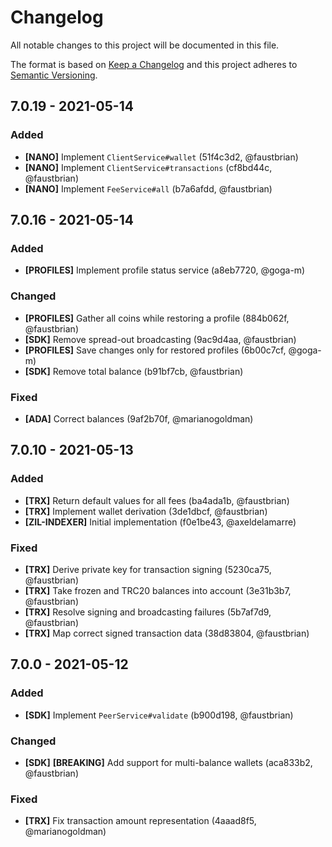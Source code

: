 # Changelog

All notable changes to this project will be documented in this file.

The format is based on [Keep a Changelog](http://keepachangelog.com/en/1.0.0/)
and this project adheres to [Semantic Versioning](http://semver.org/spec/v2.0.0.html).

## 7.0.19 - 2021-05-14

### Added

- **[NANO]** Implement `ClientService#wallet` (51f4c3d2, @faustbrian)
- **[NANO]** Implement `ClientService#transactions` (cf8bd44c, @faustbrian)
- **[NANO]** Implement `FeeService#all` (b7a6afdd, @faustbrian)

## 7.0.16 - 2021-05-14

### Added

- **[PROFILES]** Implement profile status service (a8eb7720, @goga-m)

### Changed

- **[PROFILES]** Gather all coins while restoring a profile (884b062f, @faustbrian)
- **[SDK]** Remove spread-out broadcasting (9ac9d4aa, @faustbrian)
- **[PROFILES]** Save changes only for restored profiles (6b00c7cf, @goga-m)
- **[SDK]** Remove total balance (b91bf7cb, @faustbrian)

### Fixed

- **[ADA]** Correct balances (9af2b70f, @marianogoldman)

## 7.0.10 - 2021-05-13

### Added

- **[TRX]** Return default values for all fees (ba4ada1b, @faustbrian)
- **[TRX]** Implement wallet derivation (3de1dbcf, @faustbrian)
- **[ZIL-INDEXER]** Initial implementation (f0e1be43, @axeldelamarre)

### Fixed

- **[TRX]** Derive private key for transaction signing (5230ca75, @faustbrian)
- **[TRX]** Take frozen and TRC20 balances into account (3e31b3b7, @faustbrian)
- **[TRX]** Resolve signing and broadcasting failures (5b7af7d9, @faustbrian)
- **[TRX]** Map correct signed transaction data (38d83804, @faustbrian)

## 7.0.0 - 2021-05-12

### Added

- **[SDK]** Implement `PeerService#validate` (b900d198, @faustbrian)

### Changed

- **[SDK]** **[BREAKING]** Add support for multi-balance wallets (aca833b2, @faustbrian)

### Fixed

- **[TRX]** Fix transaction amount representation (4aaad8f5, @marianogoldman)

